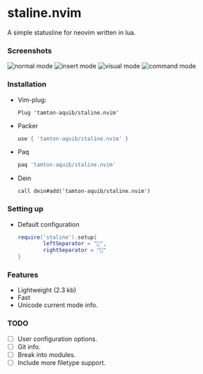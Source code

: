 # staline.nvim
A simple statusline for neovim written in lua.

### Screenshots
![normal mode](https://i.imgur.com/5RZFhWC.png)
![insert mode](https://i.imgur.com/V0FolHn.png)
![visual mode](https://i.imgur.com/3lbiz36.png)
![command mode](https://i.imgur.com/f4lsWRD.png)


### Installation
* Vim-plug:
    ```vim
    Plug 'tamton-aquib/staline.nvim'
    ```
* Packer
    ```lua
    use { 'tamton-aquib/staline.nvim' }
    ```

* Paq
    ```lua
    paq 'tamton-aquib/staline.nvim'
    ```

* Dein
    ```vim
    call dein#add('tamton-aquib/staline.nvim')
    ```
### Setting up

* Default configuration
    ```lua
    require('staline').setup{
            leftSeparator = "",
            rightSeparator = ""
    }
    ```

### Features
* Lightweight (2.3 kb)
* Fast
* Unicode current mode info.

### TODO

- [ ] User configuration options.
- [ ] Git info.
- [ ] Break into modules.
- [ ] Include more filetype support.
